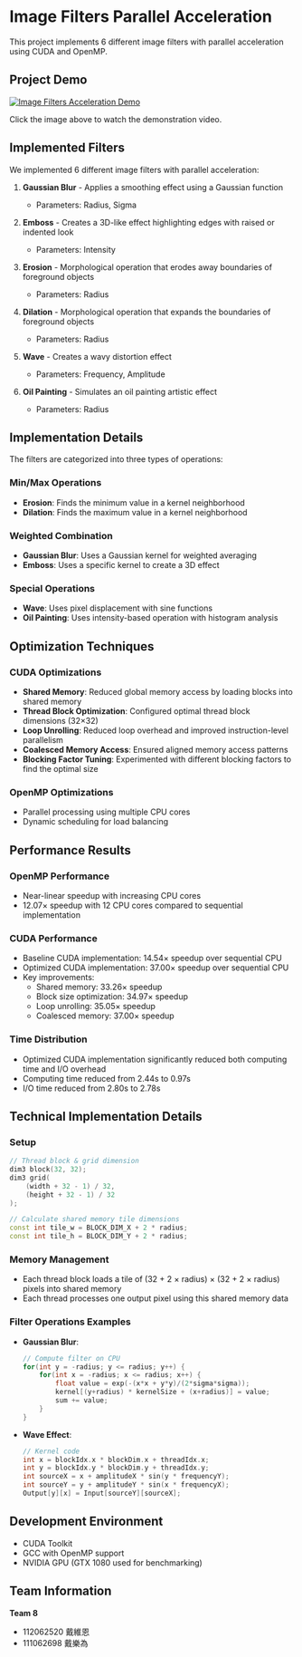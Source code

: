 # Image Filters Parallel Acceleration

This project implements 6 different image filters with parallel acceleration using CUDA and OpenMP.

## Project Demo

[![Image Filters Acceleration Demo](https://img.youtube.com/vi/2lXhEFKX0TE/0.jpg)](https://youtu.be/2lXhEFKX0TE)

Click the image above to watch the demonstration video.

## Implemented Filters

We implemented 6 different image filters with parallel acceleration:

1. **Gaussian Blur** - Applies a smoothing effect using a Gaussian function
   - Parameters: Radius, Sigma

2. **Emboss** - Creates a 3D-like effect highlighting edges with raised or indented look
   - Parameters: Intensity

3. **Erosion** - Morphological operation that erodes away boundaries of foreground objects
   - Parameters: Radius

4. **Dilation** - Morphological operation that expands the boundaries of foreground objects
   - Parameters: Radius

5. **Wave** - Creates a wavy distortion effect
   - Parameters: Frequency, Amplitude

6. **Oil Painting** - Simulates an oil painting artistic effect
   - Parameters: Radius

## Implementation Details

The filters are categorized into three types of operations:

### Min/Max Operations
- **Erosion**: Finds the minimum value in a kernel neighborhood
- **Dilation**: Finds the maximum value in a kernel neighborhood

### Weighted Combination
- **Gaussian Blur**: Uses a Gaussian kernel for weighted averaging
- **Emboss**: Uses a specific kernel to create a 3D effect

### Special Operations
- **Wave**: Uses pixel displacement with sine functions
- **Oil Painting**: Uses intensity-based operation with histogram analysis

## Optimization Techniques

### CUDA Optimizations
- **Shared Memory**: Reduced global memory access by loading blocks into shared memory
- **Thread Block Optimization**: Configured optimal thread block dimensions (32×32)
- **Loop Unrolling**: Reduced loop overhead and improved instruction-level parallelism
- **Coalesced Memory Access**: Ensured aligned memory access patterns
- **Blocking Factor Tuning**: Experimented with different blocking factors to find the optimal size

### OpenMP Optimizations
- Parallel processing using multiple CPU cores
- Dynamic scheduling for load balancing

## Performance Results

### OpenMP Performance
- Near-linear speedup with increasing CPU cores
- 12.07× speedup with 12 CPU cores compared to sequential implementation

### CUDA Performance
- Baseline CUDA implementation: 14.54× speedup over sequential CPU
- Optimized CUDA implementation: 37.00× speedup over sequential CPU
- Key improvements:
  - Shared memory: 33.26× speedup
  - Block size optimization: 34.97× speedup
  - Loop unrolling: 35.05× speedup
  - Coalesced memory: 37.00× speedup

### Time Distribution
- Optimized CUDA implementation significantly reduced both computing time and I/O overhead
- Computing time reduced from 2.44s to 0.97s
- I/O time reduced from 2.80s to 2.78s

## Technical Implementation Details

### Setup
```cpp
// Thread block & grid dimension
dim3 block(32, 32);
dim3 grid(
    (width + 32 - 1) / 32,
    (height + 32 - 1) / 32
);

// Calculate shared memory tile dimensions
const int tile_w = BLOCK_DIM_X + 2 * radius;
const int tile_h = BLOCK_DIM_Y + 2 * radius;
```

### Memory Management
- Each thread block loads a tile of (32 + 2 × radius) × (32 + 2 × radius) pixels into shared memory
- Each thread processes one output pixel using this shared memory data

### Filter Operations Examples
- **Gaussian Blur**:
  ```cpp
  // Compute filter on CPU
  for(int y = -radius; y <= radius; y++) {
      for(int x = -radius; x <= radius; x++) {
          float value = exp(-(x*x + y*y)/(2*sigma*sigma));
          kernel[(y+radius) * kernelSize + (x+radius)] = value;
          sum += value;
      }
  }
  ```

- **Wave Effect**:
  ```cpp
  // Kernel code
  int x = blockIdx.x * blockDim.x + threadIdx.x;
  int y = blockIdx.y * blockDim.y + threadIdx.y;
  int sourceX = x + amplitudeX * sin(y * frequencyY);
  int sourceY = y + amplitudeY * sin(x * frequencyX);
  Output[y][x] = Input[sourceY][sourceX];
  ```

## Development Environment

- CUDA Toolkit
- GCC with OpenMP support
- NVIDIA GPU (GTX 1080 used for benchmarking)

## Team Information

**Team 8**
- 112062520 戴維恩
- 111062698 戴樂為
